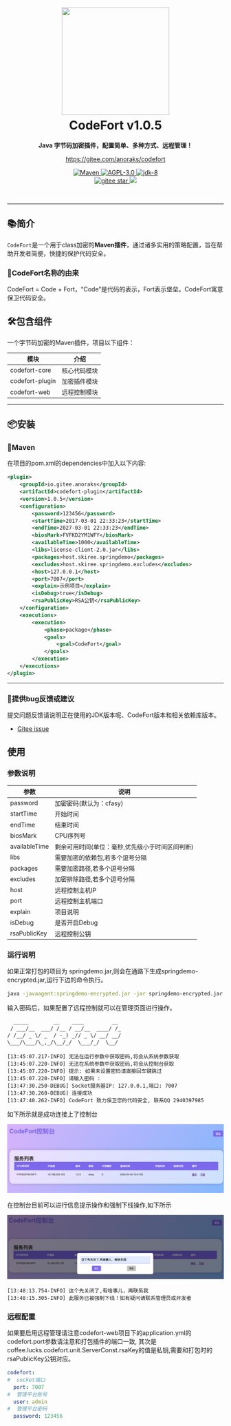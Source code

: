 <h1 align="center" style="text-align:center;">
<img src="https://gitee.com/anoraks/codefort/raw/master/codefort.png" width="250" height="250" />
<br />
CodeFort v1.0.5
</h1>
<p align="center">
	<strong>Java 字节码加密插件，配置简单、多种方式、远程管理！</strong>
</p>
<p align="center">
	<a href="https://gitee.com/anoraks/codefort">https://gitee.com/anoraks/codefort</a>
</p>

<p align="center">
    <a target="_blank" href="https://central.sonatype.com/search?q=io.gitee.anoraks%3Acodefort-plugin">
       <img src="https://img.shields.io/badge/Maven%20Central-v1.0.5-blue
" alt="Maven" />
    </a>
    <a target="_blank" href="LICENSE">
		<img src="https://img.shields.io/:AGPL-3.0-blue.svg" alt="AGPL-3.0" />
	</a>
    <a target="_blank" href="https://www.oracle.com/java/technologies/javase/javase-jdk8-downloads.html">
		<img src="https://img.shields.io/badge/JDK-8-green.svg" alt="jdk-8" />
	</a>
    <br />
    <a target="_blank" href='https://gitee.com/anoraks/codefort/stargazers'>
		<img src='https://gitee.com/anoraks/codefort/badge/star.svg' alt='gitee star'/>
	</a>
	<img src="https://img.shields.io/badge/QQ-2940397985-orange"/></a>
	</a>
</p>
<br/>

-------------------------------------------------------------------------------

## 📚简介

`CodeFort`是一个用于class加密的**Maven插件**，通过诸多实用的策略配置，旨在帮助开发者简便，快捷的保护代码安全。

### 🎁CodeFort名称的由来

CodeFort = Code + Fort，“Code”是代码的表示，Fort表示堡垒。CodeFort寓意保卫代码安全。
## 🛠️包含组件
一个字节码加密的Maven插件，项目以下组件：

| 模块                |     介绍                                                                          |
| -------------------|---------------------------------------------------------------------------------- |
| codefort-core         |     核心代码模块                                              |
| codefort-plugin |     加密插件模块                                                |
| codefort-web       |     远程控制模块                                                                     |
-------------------------------------------------------------------------------

## 📦安装

### 🍊Maven
在项目的pom.xml的dependencies中加入以下内容:

```xml
<plugin>
    <groupId>io.gitee.anoraks</groupId>
    <artifactId>codefort-plugin</artifactId>
    <version>1.0.5</version>
    <configuration>
        <password>123456</password>
        <startTime>2017-03-01 22:33:23</startTime>
        <endTime>2027-03-01 22:33:23</endTime>
        <biosMark>FVFKD2YM1WFY</biosMark>
        <availableTime>1000</availableTime>
        <libs>license-client-2.0.jar</libs>
        <packages>host.skiree.springdemo</packages>
        <excludes>host.skiree.springdemo.excludes</excludes>
        <host>127.0.0.1</host>
        <port>7007</port>
        <explain>示例项目</explain>
        <isDebug>true</isDebug>
        <rsaPublicKey>RSA公钥</rsaPublicKey>
    </configuration>
    <executions>
        <execution>
            <phase>package</phase>
            <goals>
                <goal>CodeFort</goal>
            </goals>
        </execution>
    </executions>
</plugin>
```
-------------------------------------------------------------------------------

### 🐞提供bug反馈或建议

提交问题反馈请说明正在使用的JDK版本呢、CodeFort版本和相关依赖库版本。

- [Gitee issue](https://gitee.com/anoraks/codefort/issues)

## 使用
### 参数说明


| 参数                |     说明                                                                          |
| -------------------|---------------------------------------------------------------------------------- |
| password         |     加密密码(默认为：cfasy)                                              |
| startTime |     开始时间                                                |
| endTime       |     结束时间        
| biosMark       |     CPU序列号
| availableTime       |     剩余可用时间(单位：毫秒,优先级小于时间区间判断)
| libs       |     需要加密的依赖包,若多个逗号分隔
| packages       |     需要加密路径,若多个逗号分隔
| excludes       |     加密排除路径,若多个逗号分隔
| host       |     远程控制主机IP
| port       |     远程控制主机端口
| explain       |     项目说明
| isDebug       |     是否开启Debug
| rsaPublicKey       |     远程控制公钥

### 运行说明

如果正常打包的项目为 springdemo.jar,则会在通路下生成springdemo-encrypted.jar,运行下边的命令执行。

```bash
java -javaagent:springdemo-encrypted.jar -jar springdemo-encrypted.jar
```

输入密码后，如果配置了远程控制就可以在管理页面进行操作。

```
  _____        __    ____         __ 
 / ___/__  ___/ /__ / __/__  ____/ /_
/ /__/ _ \/ _  / -_) _// _ \/ __/ __/
\___/\___/\_,_/\__/_/  \___/_/  \__/ 

[13:45:07.217-INFO] 无法在运行参数中获取密码,将会从系统参数获取
[13:45:07.220-INFO] 无法在系统参数中获取密码,将会从控制台获取
[13:45:07.220-INFO] 提示: 如果未设置密码请直接回车键跳过
[13:45:07.220-INFO] 请输入密码 :
[13:47:30.250-DEBUG] Socket服务器IP: 127.0.0.1,端口: 7007
[13:47:30.260-DEBUG] 连接成功
[13:47:40.262-INFO] CodeFort 致力保卫您的代码安全, 联系QQ 2940397985
```

如下所示就是成功连接上了控制台

![输入图片说明](codefort-img1.jpg)

在控制台目前可以进行信息提示操作和强制下线操作,如下所示

![输入图片说明](codefort-img2.png)

```
[13:48:13.754-INFO] 这个先关闭了,有啥事儿，再联系我
[13:48:15.305-INFO] 此服务已被强制下线！如有疑问请联系管理员或开发者
```

### 远程配置
如果要启用远程管理请注意codefort-web项目下的application.yml的codefort.port参数请注意和打包插件的端口一致,
其次是coffee.lucks.codefort.unit.ServerConst.rsaKey的值是私钥,需要和打包时的rsaPublicKey公钥对应。
```yml
codefort:
#  socket端口
  port: 7007
#  管理平台账号
  user: admin
#  管理平台密码
  password: 123456
```

